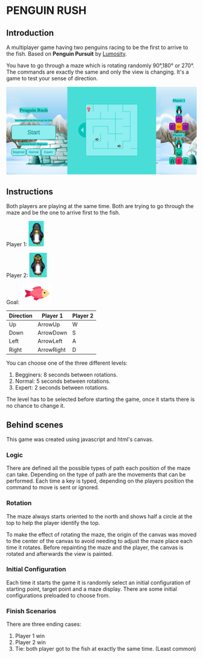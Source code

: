 # PENGUIN RUSH

## Introduction
A multiplayer game having two penguins racing to be the first to arrive to the fish. Based on **Penguin Pursuit** by [Lumosity](https://www.lumosity.com/).

You have to go through a maze which is rotating randomly 90°,180° or 270°. The commands are exactly the same and only the view is changing. It's a game to test your sense of direction.

![Game](https://github.com/AleOchoa/Penguin-Rush/blob/master/Imagenes/pantalla.png?raw=true)

## Instructions

Both players are playing at the same time. Both are trying to go through the maze and be the one to arrive first to the fish.

Player 1: ![Player 1](https://github.com/AleOchoa/Penguin-Rush/blob/master/Imagenes/player1.png?raw=true)

Player 2: ![Player 2](https://github.com/AleOchoa/Penguin-Rush/blob/master/Imagenes/player2.png?raw=true)

Goal: ![Fish](https://github.com/AleOchoa/Penguin-Rush/blob/master/Imagenes/premio.png?raw=true)

| Direction    | Player 1      | Player 2      |
|--------------|---------------|---------------|
| Up           | ArrowUp       |W              |
| Down         | ArrowDown     |S              |
| Left         | ArrowLeft     |A              |
| Right        | ArrowRight    |D              |

You can choose one of the three different levels: 

1) Begginers: 8 seconds between rotations.
2) Normal: 5 seconds between rotations.
3) Expert: 2 seconds between rotations.

The level has to be selected before starting the game, once it starts there is no chance to change it.

## Behind scenes
This game was created using javascript and html's canvas.

### Logic

There are defined all the possible types of path each position of the maze can take. Depending on the type of path are the movements that can be performed. Each time a key is typed, depending on the players position the command to move is sent or ignored.

### Rotation
The maze always starts oriented to the north and shows half a circle at the top to help the player identify the top.

To make the effect of rotating the maze, the origin of the canvas was moved to the center of the canvas to avoid needing to adjust the maze place each time it rotates. Before repainting the maze and the player, the canvas is rotated and afterwards the view is painted.

### Initial Configuration

Each time it starts the game it is randomly select an initial configuration of starting point, target point and a maze display. There are some initial configurations preloaded to choose from.

### Finish Scenarios
There are three ending cases:

1) Player 1 win
2) Player 2 win
3) Tie: both player got to the fish at exactly the same time. (Least common)